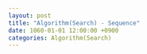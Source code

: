 ```yaml
---
layout: post
title: "Algorithm(Search) - Sequence"
date: 1060-01-01 12:00:00 +0900
categories: Algorithm(Search)
---
```


